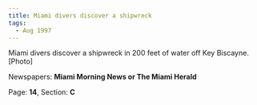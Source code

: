 ```yaml
---  
title: Miami divers discover a shipwreck  
tags:  
  - Aug 1997  
---  
```

  
Miami divers discover a shipwreck in 200 feet of water off Key Biscayne. [Photo]  
  
Newspapers: **Miami Morning News or The Miami Herald**  
  
Page: **14**, Section: **C** 
